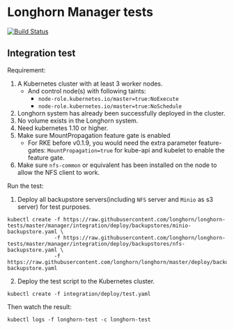 # Longhorn Manager tests
[![Build Status](http://drone-publish.longhorn.io/api/badges/longhorn/longhorn-tests/status.svg)](http://drone-publish.longhorn.io/longhorn/longhorn-tests)

## Integration test

Requirement:
1. A Kubernetes cluster with at least 3 worker nodes.
   - And control node(s) with following taints:
      - `node-role.kubernetes.io/master=true:NoExecute`
      - `node-role.kubernetes.io/master=true:NoSchedule` 
2. Longhorn system has already been successfully deployed in the cluster.
3. No volume exists in the Longhorn system.
4. Need kubernetes 1.10 or higher.
5. Make sure MountPropagation feature gate is enabled
   - For RKE before v0.1.9, you would need the extra parameter feature-gates: `MountPropagation=true` for kube-api and kubelet to enable the feature gate.
6. Make sure `nfs-common` or equivalent has been installed on the node to allow the NFS client to work.

Run the test:
1. Deploy all backupstore servers(including `NFS` server and `Minio` as s3 server) for test purposes.
```
kubectl create -f https://raw.githubusercontent.com/longhorn/longhorn-tests/master/manager/integration/deploy/backupstores/minio-backupstore.yaml \
               -f https://raw.githubusercontent.com/longhorn/longhorn-tests/master/manager/integration/deploy/backupstores/nfs-backupstore.yaml \
               -f https://raw.githubusercontent.com/longhorn/longhorn/master/deploy/backupstores/cifs-backupstore.yaml
```
2. Deploy the test script to the Kubernetes cluster.
```
kubectl create -f integration/deploy/test.yaml
```

Then watch the result:
```
kubectl logs -f longhorn-test -c longhorn-test
```
